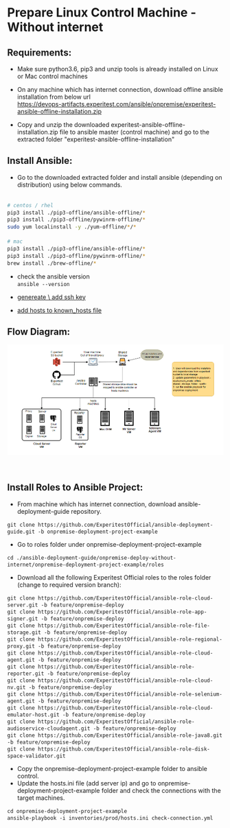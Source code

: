 
# Prepare Linux Control Machine - Without internet

## Requirements:

- Make sure python3.6, pip3 and unzip tools is already installed on Linux or Mac control machines

- On any machine which has internet connection, download offline ansible installation from below url <br>
https://devops-artifacts.experitest.com/ansible/onpremise/experitest-ansible-offline-installation.zip

- Copy and unzip the downloaded experitest-ansible-offline-installation.zip file to ansible master (control machine) and go to the extracted folder "experitest-ansible-offline-installation"

## Install Ansible:

* Go to the downloaded extracted folder and install ansible (depending on distribution) using below commands.


```sh

# centos / rhel
pip3 install ./pip3-offline/ansible-offline/*
pip3 install ./pip3-offline/pywinrm-offline/*
sudo yum localinstall -y ./yum-offline/*/*

# mac
pip3 install ./pip3-offline/ansible-offline/*
pip3 install ./pip3-offline/pywinrm-offline/*
brew install ./brew-offline/*

```

* check the ansible version <br>
`ansible --version`

* [genereate \ add ssh key](../SSH.md#passwordless-login)
* [add hosts to known_hosts file](../SSH.md#known-hosts)


## Flow Diagram:
![myimage-alt-tag](https://github.com/ExperitestOfficial/ansible-deployment-guide/blob/onpremise-deployment-project-example/onpremise-deploy-without-internet/Ansible%20OnPremises%20Flow%20Diagram%20v1.2.png)

<br>

## Install Roles to Ansible Project:

* From machine which has internet connection, download ansible-deployment-guide repository.
```
git clone https://github.com/ExperitestOfficial/ansible-deployment-guide.git -b onpremise-deployment-project-example
```

* Go to roles folder under onpremise-deployment-project-example
```
cd ./ansible-deployment-guide/onpremise-deploy-without-internet/onpremise-deployment-project-example/roles
```

* Download all the following Experitest Official roles to the roles folder (change to required version branch):

```
git clone https://github.com/ExperitestOfficial/ansible-role-cloud-server.git -b feature/onpremise-deploy
git clone https://github.com/ExperitestOfficial/ansible-role-app-signer.git -b feature/onpremise-deploy
git clone https://github.com/ExperitestOfficial/ansible-role-file-storage.git -b feature/onpremise-deploy
git clone https://github.com/ExperitestOfficial/ansible-role-regional-proxy.git -b feature/onpremise-deploy
git clone https://github.com/ExperitestOfficial/ansible-role-cloud-agent.git -b feature/onpremise-deploy
git clone https://github.com/ExperitestOfficial/ansible-role-reporter.git -b feature/onpremise-deploy
git clone https://github.com/ExperitestOfficial/ansible-role-cloud-nv.git -b feature/onpremise-deploy
git clone https://github.com/ExperitestOfficial/ansible-role-selenium-agent.git -b feature/onpremise-deploy
git clone https://github.com/ExperitestOfficial/ansible-role-cloud-emulator-host.git -b feature/onpremise-deploy
git clone https://github.com/ExperitestOfficial/ansible-role-audioservice-cloudagent.git -b feature/onpremise-deploy
git clone https://github.com/ExperitestOfficial/ansible-role-java8.git -b feature/onpremise-deploy
git clone https://github.com/ExperitestOfficial/ansible-role-disk-space-validator.git
```

* Copy the onpremise-deployment-project-example folder to ansible control.
* Update the hosts.ini file (add server ip) and go to onpremise-deployment-project-example folder and check the connections with the target machines.

```
cd onpremise-deployment-project-example
ansible-playbook -i inventories/prod/hosts.ini check-connection.yml
```
